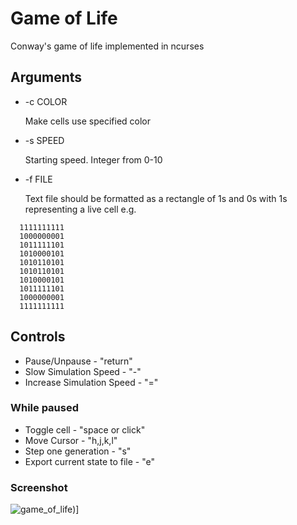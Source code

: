 # Game of Life

Conway's game of life implemented in ncurses

## Arguments
- -c COLOR

  Make cells use specified color
- -s SPEED

  Starting speed. Integer from 0-10
- -f FILE

  Text file should be formatted as a rectangle of 1s and 0s with 1s representing a live cell e.g.
```
  1111111111
  1000000001
  1011111101
  1010000101
  1010110101
  1010110101
  1010000101
  1011111101
  1000000001
  1111111111
```

## Controls
- Pause/Unpause - "return"
- Slow Simulation Speed - "-"
- Increase Simulation Speed - "="

### While paused
- Toggle cell - "space or click"
- Move Cursor - "h,j,k,l"
- Step one generation - "s"
- Export current state to file - "e"

### Screenshot
![game_of_life](https://cloud.githubusercontent.com/assets/6550505/25973235/324181ac-3671-11e7-8aee-b9391c6cc9df.png))]

